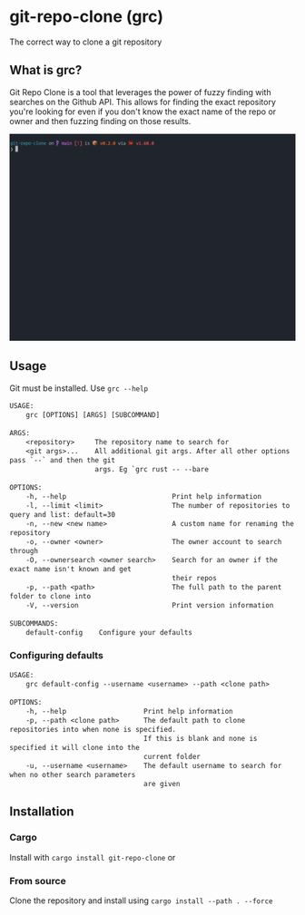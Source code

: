 # git-repo-clone (grc)

The correct way to clone a git repository

## What is grc?

Git Repo Clone is a tool that leverages the power of fuzzy finding with searches
on the Github API. This allows for finding the exact repository you're looking
for even if you don't know the exact name of the repo or owner and then fuzzing
finding on those results.

![grc-gif](images/grc-gif-0.2.0.gif)

## Usage

Git must be installed. Use `grc --help`
```
USAGE:
    grc [OPTIONS] [ARGS] [SUBCOMMAND]

ARGS:
    <repository>     The repository name to search for
    <git args>...    All additional git args. After all other options pass `--` and then the git
                     args. Eg `grc rust -- --bare

OPTIONS:
    -h, --help                          Print help information
    -l, --limit <limit>                 The number of repositories to query and list: default=30
    -n, --new <new name>                A custom name for renaming the repository
    -o, --owner <owner>                 The owner account to search through
    -O, --ownersearch <owner search>    Search for an owner if the exact name isn't known and get
                                        their repos
    -p, --path <path>                   The full path to the parent folder to clone into
    -V, --version                       Print version information

SUBCOMMANDS:
    default-config    Configure your defaults
```

### Configuring defaults

```
USAGE:
    grc default-config --username <username> --path <clone path>

OPTIONS:
    -h, --help                   Print help information
    -p, --path <clone path>      The default path to clone repositories into when none is specified.
                                 If this is blank and none is specified it will clone into the
                                 current folder
    -u, --username <username>    The default username to search for when no other search parameters
                                 are given
```

## Installation

### Cargo

Install with `cargo install git-repo-clone` or

### From source

Clone the repository and install using ```cargo install --path . --force```
